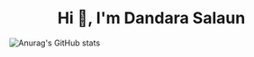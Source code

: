 <h1 align="center">Hi 👋, I'm Dandara Salaun</h1>

![Anurag's GitHub stats](https://github-readme-stats.vercel.app/api?username=dands-salaun&show_icons=true&theme=dark)




<!--
**dands-salaun/dands-salaun** is a ✨ _special_ ✨ repository because its `README.md` (this file) appears on your GitHub profile.

Here are some ideas to get you started:

- 🔭 I’m currently working on ...
- 🌱 I’m currently learning ...
- 👯 I’m looking to collaborate on ...
- 🤔 I’m looking for help with ...
- 💬 Ask me about ...
- 📫 How to reach me: ...
- 😄 Pronouns: ...
- ⚡ Fun fact: ...
-->

